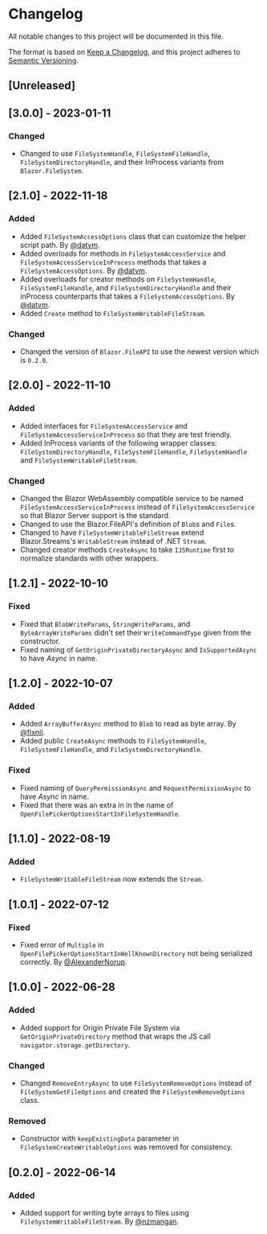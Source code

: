 # Changelog
All notable changes to this project will be documented in this file.

The format is based on [Keep a Changelog](https://keepachangelog.com/en/1.0.0/),
and this project adheres to [Semantic Versioning](https://semver.org/spec/v2.0.0.html).

## [Unreleased]

## [3.0.0] - 2023-01-11
### Changed
- Changed to use `FileSystemHandle`, `FileSystemFileHandle`, `FileSystemDirectoryHandle`, and their InProcess variants from `Blazor.FileSystem`.

## [2.1.0] - 2022-11-18
### Added
- Added `FileSystemAccessOptions` class that can customize the helper script path. By [@datvm](https://github.com/datvm).
- Added overloads for methods in `FileSystemAccessService` and `FileSystemAccessServiceInProcess` methods that takes a `FileSystemAccessOptions`. By [@datvm](https://github.com/datvm).
- Added overloads for creator methods on `FileSystemHandle`, `FileSystemFileHandle`, and `FileSystemDirectoryHandle` and their inProcess counterparts that takes a `FileSystemAccessOptions`. By [@datvm](https://github.com/datvm).
- Added `Create` method to `FileSystemWritableFileStream`.
### Changed
- Changed the version of `Blazor.FileAPI` to use the newest version which is `0.2.0`.

## [2.0.0] - 2022-11-10
### Added
- Added interfaces for `FileSystemAccessService` and `FileSystemAccessServiceInProcess` so that they are test friendly.
- Added InProcess variants of the following wrapper classes: `FileSystemDirectoryHandle`, `FileSystemFileHandle`, `FileSystemHandle` and `FileSystemWritableFileStream`.

### Changed
- Changed the Blazor WebAssembly compatible service to be named `FileSystemAccessServiceInProcess` instead of `FileSystemAccessService` so that Blazor Server support is the standard.
- Changed to use the Blazor.FileAPI's definition of `Blob`s and `File`s.
- Changed to have `FileSystemWritableFileStream` extend Blazor.Streams's `WritableStream` instead of .NET `Stream`.
- Changed creator methods `CreateAsync` to take `IJSRuntime` first to normalize standards with other wrappers.

## [1.2.1] - 2022-10-10
### Fixed
- Fixed that `BlobWriteParams`, `StringWriteParams`, and `ByteArrayWriteParams` didn't set their `WriteCommandType` given from the constructor.
- Fixed naming of `GetOriginPrivateDirectoryAsync` and `IsSupportedAsync` to have _Async_ in name.

## [1.2.0] - 2022-10-07
### Added
- Added `ArrayBufferAsync` method to `Blob` to read as byte array. By [@fixnil](https://github.com/fixnil).
- Added public `CreateAsync` methods to `FileSystemHandle`, `FileSystemFileHandle`, and `FileSystemDirectoryHandle`.
### Fixed
- Fixed naming of `QueryPermissionAsync` and `RequestPermissionAsync` to have _Async_ in name.
- Fixed that there was an extra _in_ in the name of `OpenFilePickerOptionsStartInFileSystemHandle`.

## [1.1.0] - 2022-08-19
### Added
- `FileSystemWritableFileStream` now extends the `Stream`.

## [1.0.1] - 2022-07-12
### Fixed
- Fixed error of `Multiple` in `OpenFilePickerOptionsStartInWellKnownDirectory` not being serialized correctly. By [@AlexanderNorup](https://github.com/AlexanderNorup).

## [1.0.0] - 2022-06-28
### Added
- Added support for Origin Private File System via `GetOriginPrivateDirectory` method that wraps the JS call `navigator.storage.getDirectory`.
### Changed
- Changed `RemoveEntryAsync` to use `FileSystemRemoveOptions` instead of `FileSystemGetFileOptions` and created the `FileSystemRemoveOptions` class.
### Removed
- Constructor with `keepExistingData` parameter in `FileSystemCreateWritableOptions` was removed for consistency.

## [0.2.0] - 2022-06-14
### Added
- Added support for writing byte arrays to files using `FileSystemWritableFileStream`. By [@nzmangan](https://github.com/nzmangan).
